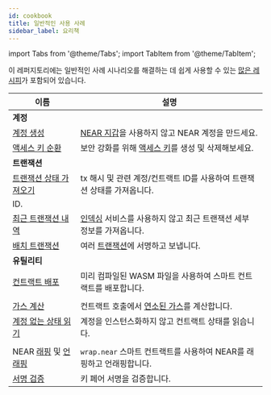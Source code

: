 ```yaml
---
id: cookbook
title: 일반적인 사용 사례
sidebar_label: 요리책
---
```


import Tabs from '@theme/Tabs';
import TabItem from '@theme/TabItem';

이 레퍼지토리에는 일반적인 사례 시나리오를 해결하는 데 쉽게 사용할 수 있는 [많은 레시피](https://github.com/near/near-api-js/blob/master/packages/cookbook)가 포함되어 있습니다.


| 이름                                                                                                                                                                                                   | 설명                                                                                                 |
|--------------------------------------------------------------------------------------------------------------------------------------------------------------------------------------------------------| ----------------------------------------------------------------------------------------------------------- |
| **계정**                                                                                                                                                                                           |                                                                                                             |
| [계정 생성](https://github.com/near/near-api-js/blob/master/packages/cookbook/accounts/create-testnet-account.js)                                                                                 | [NEAR 지갑](/concepts/basics/accounts/creating-accounts)을 사용하지 않고 NEAR 계정을 만드세요.                                 |
| [액세스 키 순환](https://github.com/near/near-api-js/tree/master/packages/cookbook/accounts/access-keys)                                                                                         | 보안 강화를 위해 [액세스 키](/concepts/basics/accounts/access-keys)를 생성 및 삭제해보세요.                  |
| **트랜잭션**                                                                                                                                                                                       |                                                                                                             |
| [트랜잭션 상태 가져오기](https://github.com/near/near-api-js/blob/master/packages/cookbook/transactions/get-tx-status.js)                                                                              | tx 해시 및 관련 계정/컨트랙트 ID를 사용하여 트랜잭션 상태를 가져옵니다.
 ID.                                 |
| [최근 트랜잭션 내역](https://github.com/near/near-api-js/blob/master/packages/cookbook/transactions/get-tx-detail.js)                                                                          | [인덱싱](https://near-indexers.io/docs/projects/near-indexer-framework) 서비스를 사용하지 않고 최근 트랜잭션 세부 정보를 가져옵니다. |
| [배치 트랜잭션](https://github.com/near/near-api-js/blob/master/packages/cookbook/transactions/batch-transactions.js)                                                                             | 	여러 [트랜잭션](/concepts/basics/transactions/overview)에 서명하고 보냅니다.                             |
| **유틸리티**                                                                                                                                                                                              |                                                                                                             |
| [컨트랙트 배포](https://github.com/near/near-api-js/blob/master/packages/cookbook/utils/deploy-contract.js)                                                                                          | 미리 컴파일된 WASM 파일을 사용하여 스마트 컨트랙트를 배포합니다.
                                                    |
| [가스 계산](https://github.com/near/near-api-js/blob/master/packages/cookbook/utils/calculate-gas.js)                                                                                              | 컨트랙트 호출에서 [연소된 가스](/concepts/basics/transactions/gas)를 계산합니다.                           |
| [계정 없는 상태 읽기](https://github.com/near/near-api-js/blob/master/packages/cookbook/utils/get-state.js)                                                                                         | 계정을 인스턴스화하지 않고 컨트랙트 상태를 읽습니다.
                                                 |
| NEAR [래핑](https://github.com/near/near-api-js/blob/master/packages/cookbook/utils/wrap-near.js) 및 [언래핑](https://github.com/near/near-api-js/blob/master/packages/cookbook/utils/unwrap-near.js)  | `wrap.near` 스마트 컨트랙트를 사용하여 NEAR를 래핑하고 언래핑합니다.                                                  |
| [서명 검증](https://github.com/near/near-api-js/blob/master/packages/cookbook/utils/verify-signature.js)                                                                                        | 키 페어 서명을 검증합니다.                                                                                |
